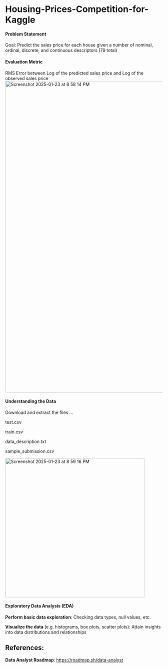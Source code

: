 # Housing-Prices-Competition-for-Kaggle

#### Problem Statement 
Goal: Predict the sales price for each house given a number of nominal, ordinal, discrete, and continuous descriptors (79 total)

#### Evaluation Metric
RMS Error between Log of the predicted sales price and Log of the observed sales price
<img width="997" alt="Screenshot 2025-01-23 at 8 58 14 PM" src="https://github.com/user-attachments/assets/3cb21ce1-c2b9-4b40-98b4-0e7e36104e1a" />

#### Understanding the Data
Download and extract the files ...

test.csv

train.csv

data_description.txt

sample_submission.csv


<img width="445" alt="Screenshot 2025-01-23 at 8 59 16 PM" src="https://github.com/user-attachments/assets/525cb109-5938-43ab-8a2f-721835e7b087" />

#### Exploratory Data Analysis (EDA)

**Perform basic data exploration**: Checking data types, null values, etc.

**Visualize the data** (e.g. histograms, box plots, scatter plots): Attain insights into data distributions and relationships

## References:
**Data Analyst Roadmap**: https://roadmap.sh/data-analyst
